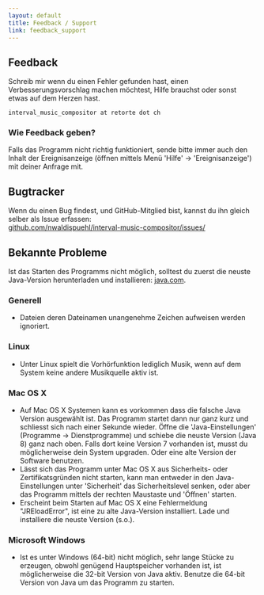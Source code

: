 ```yaml
---
layout: default
title: Feedback / Support
link: feedback_support
---
```



## Feedback

Schreib mir wenn du einen Fehler gefunden hast, einen Verbesserungsvorschlag machen möchtest, Hilfe brauchst oder sonst etwas auf dem Herzen hast.

    interval_music_compositor at retorte dot ch

### Wie Feedback geben?

Falls das Programm nicht richtig funktioniert, sende bitte immer auch den Inhalt der Ereignisanzeige (öffnen mittels Menü 'Hilfe' -> 'Ereignisanzeige') mit deiner Anfrage mit.
 
## Bugtracker
Wenn du einen Bug findest, und GitHub-Mitglied bist, kannst du ihn gleich selber als Issue erfassen: <br/>
[github.com/nwaldispuehl/interval-music-compositor/issues/](https://github.com/nwaldispuehl/interval-music-compositor/issues)

## Bekannte Probleme

Ist das Starten des Programms nicht möglich, solltest du zuerst die neuste Java-Version herunterladen und installieren: [java.com](http://www.java.com).

### Generell

* Dateien deren Dateinamen unangenehme Zeichen aufweisen werden ignoriert.

### Linux

* Unter Linux spielt die Vorhörfunktion lediglich Musik, wenn auf dem System keine andere Musikquelle aktiv ist.

### Mac OS X

* Auf Mac OS X Systemen kann es vorkommen dass die falsche Java Version ausgewählt ist. Das Programm startet dann nur ganz kurz und schliesst sich nach einer Sekunde wieder. Öffne die 'Java-Einstellungen' (Programme -> Dienstprogramme) und schiebe die neuste Version (Java 8) ganz nach oben. Falls dort keine Version 7 vorhanden ist, musst du möglicherweise dein System upgraden. Oder eine alte Version der Software benutzen.
* Lässt sich das Programm unter Mac OS X aus Sicherheits- oder Zertifikatsgründen nicht starten, kann man entweder in den Java-Einstellungen unter 'Sicherheit' das Sicherheitslevel senken, oder aber das Programm mittels der rechten Maustaste und 'Öffnen' starten.
* Erscheint beim Starten auf Mac OS X eine Fehlermeldung "JREloadError", ist eine zu alte Java-Version installiert. Lade und installiere die neuste Version (s.o.).

### Microsoft Windows

* Ist es unter Windows (64-bit) nicht möglich, sehr lange Stücke zu erzeugen, obwohl genügend Hauptspeicher vorhanden ist, ist möglicherweise die 32-bit Version von Java aktiv. Benutze die 64-bit Version von Java um das Programm zu starten.
